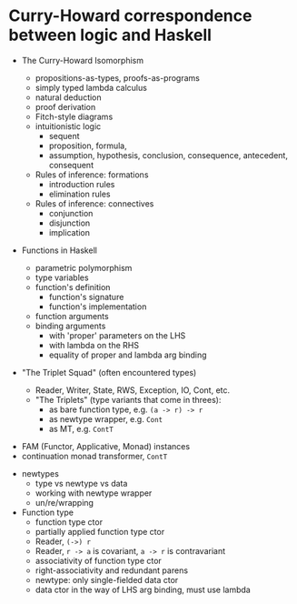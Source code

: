 # Curry-Howard correspondence between logic and Haskell

* The Curry-Howard Isomorphism
  - propositions-as-types, proofs-as-programs
  - simply typed lambda calculus
  - natural deduction
  - proof derivation
  - Fitch-style diagrams
  * intuitionistic logic
    - sequent
    - proposition, formula,
    - assumption, hypothesis, conclusion, consequence, antecedent, consequent
  * Rules of inference: formations
    - introduction rules
    - elimination rules
  * Rules of inference: connectives
    - conjunction
    - disjunction
    - implication

* Functions in Haskell
  - parametric polymorphism
  - type variables
  - function's definition
    - function's signature
    - function's implementation
  - function arguments
  - binding arguments
    - with 'proper' parameters on the LHS
    - with lambda on the RHS
    - equality of proper and lambda arg binding
* "The Triplet Squad" (often encountered types)
  - Reader, Writer, State, RWS, Exception, IO, Cont, etc.
  - "The Triplets" (type variants that come in threes):
    - as bare function type, e.g. `(a -> r) -> r`
    - as newtype wrapper, e.g. `Cont`
    - as MT, e.g. `ContT`
- FAM (Functor, Applicative, Monad) instances
- continuation monad transformer, `ContT`
* newtypes
  - type vs newtype vs data
  - working with newtype wrapper
  - un/re/wrapping
* Function type
  - function type ctor
  - partially applied function type ctor
  - Reader, `(->) r`
  - Reader, `r -> a` is covariant, `a -> r` is contravariant
  - associativity of function type ctor
  - right-associativity and redundant parens
  - newtype: only single-fielded data ctor
  - data ctor in the way of LHS arg binding, must use lambda
